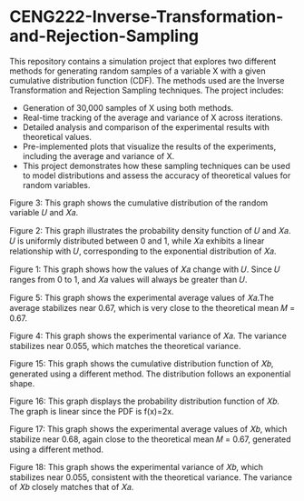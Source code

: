 # CENG222-Inverse-Transformation-and-Rejection-Sampling
This repository contains a simulation project that explores two different methods for generating random samples of a variable X with a given cumulative distribution function (CDF). The methods used are the Inverse Transformation and Rejection Sampling techniques. The project includes:

- Generation of 30,000 samples of X using both methods.
- Real-time tracking of the average and variance of X across iterations.
- Detailed analysis and comparison of the experimental results with theoretical values.
- Pre-implemented plots that visualize the results of the experiments, including the average and variance of X.
- This project demonstrates how these sampling techniques can be used to model distributions and assess the accuracy of theoretical values for random variables.

Figure 3: This graph shows the cumulative distribution of the random variable 𝑈 and 𝑋𝑎. 

Figure 2: This graph illustrates the probability density function of 𝑈 and 𝑋𝑎.
𝑈 is uniformly distributed between 0 and 1, while 𝑋𝑎 exhibits a linear relationship with 
𝑈, corresponding to the exponential distribution of 𝑋𝑎.

Figure 1: This graph shows how the values of 𝑋𝑎 change with 𝑈. Since 𝑈
ranges from 0 to 1, and 𝑋𝑎 values will always be greater than 𝑈.

Figure 5: This graph shows the experimental average values of 𝑋𝑎.The average stabilizes near 0.67, which is very close to the theoretical mean 𝑀 = 0.67.

Figure 4: This graph shows the experimental variance of 𝑋𝑎. The variance stabilizes near 0.055, which matches the theoretical variance.

Figure 15: This graph shows the cumulative distribution function of 𝑋𝑏, generated using a different method. The distribution follows an exponential shape.

Figure 16: This graph displays the probability distribution function of 𝑋𝑏. The graph is linear since the PDF is f(x)=2x.

Figure 17: This graph shows the experimental average values of 𝑋𝑏, which stabilize near 0.68, again close to the theoretical mean 𝑀 = 0.67, generated using a different method.

Figure 18: This graph shows the experimental variance of 𝑋𝑏, which stabilizes near 0.055, consistent with the theoretical variance. The variance of 𝑋𝑏 closely matches that of 𝑋𝑎.

